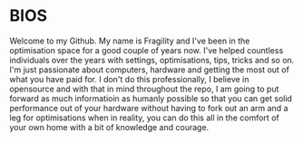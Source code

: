 # BIOS
Welcome to my Github. My name is Fragility and I've been in the optimisation space for a good couple of years now. I've helped countless individuals over the years with settings, optimisations, tips, tricks and so on. I'm just passionate about computers, hardware and getting the most out of what you have paid for. I don't do this professionally, I believe in opensource and with that in mind throughout the repo, I am going to put forward as much informatioin as humanly possible so that you can get solid performance out of your hardware without having to fork out an arm and a leg for optimisations when in reality, you can do this all in the comfort of your own home with a bit of knowledge and courage.



